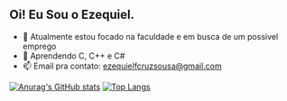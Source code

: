 ## Oi! Eu Sou o Ezequiel.

- 🔭 Atualmente estou focado na faculdade e em busca de um possivel emprego
- 🌱 Aprendendo C, C++ e C#
- 📫 Email pra contato: ezequielfcruzsousa@gmail.com


[![Anurag's GitHub stats](https://github-readme-stats.vercel.app/api?username=EzequielCruz4&show_icons=true&theme=dracula)](https://github.com/anuraghazra/github-readme-stats)
[![Top Langs](https://github-readme-stats.vercel.app/api/top-langs/?username=EzequielCruz4&theme=dracula&size_weight=0.5&count_weight=0.5&layout=compact)](https://github.com/anuraghazra/github-readme-stats)

